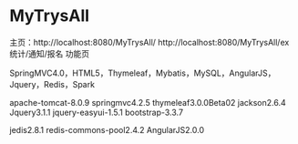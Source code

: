 # MyTrysAll
主页：http://localhost:8080/MyTrysAll/
      http://localhost:8080/MyTrysAll/ex
统计/通知/报名 功能页



SpringMVC4.0，HTML5，Thymeleaf，Mybatis，MySQL，AngularJS，Jquery，Redis，Spark

apache-tomcat-8.0.9
springmvc4.2.5
thymeleaf3.0.0Beta02
jackson2.6.4
Jquery3.1.1
jquery-easyui-1.5.1
bootstrap-3.3.7


jedis2.8.1
redis-commons-pool2.4.2
AngularJS2.0.0

